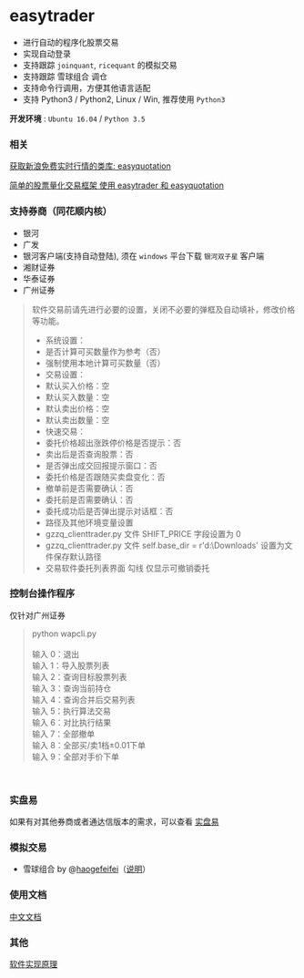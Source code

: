 # easytrader

* 进行自动的程序化股票交易
* 实现自动登录
* 支持跟踪 `joinquant`, `ricequant` 的模拟交易
* 支持跟踪 雪球组合 调仓
* 支持命令行调用，方便其他语言适配
* 支持 Python3 / Python2, Linux / Win, 推荐使用 `Python3`

**开发环境** : `Ubuntu 16.04` / `Python 3.5`

### 相关

[获取新浪免费实时行情的类库: easyquotation](https://github.com/shidenggui/easyquotation)

[简单的股票量化交易框架 使用 easytrader 和 easyquotation](https://github.com/shidenggui/easyquant)


### 支持券商（同花顺内核）

* 银河
* 广发
* 银河客户端(支持自动登陆), 须在 `windows` 平台下载 `银河双子星` 客户端
* 湘财证券
* 华泰证券
* 广州证券

> 软件交易前请先进行必要的设置，关闭不必要的弹框及自动填补，修改价格等功能。
>- 系统设置：
>- 是否计算可买数量作为参考（否）
>- 强制使用本地计算可买数量（否）
>- 交易设置：
>- 默认买入价格：空
>- 默认买入数量：空
>- 默认卖出价格：空
>- 默认卖出数量：空
>- 快速交易：
>- 委托价格超出涨跌停价格是否提示：否
>- 卖出后是否查询股票：否
>- 是否弹出成交回报提示窗口：否
>- 委托价格是否跟随买卖盘变化：否
>- 撤单前是否需要确认：否
>- 委托前是否需要确认：否
>- 委托成功后是否弹出提示对话框：否
>- 路径及其他环境变量设置
>- gzzq_clienttrader.py 文件 SHIFT_PRICE 字段设置为 0
>- gzzq_clienttrader.py 文件 self.base_dir = r'd:\Downloads' 设置为文件保存默认路径
>- 交易软件委托列表界面 勾线 仅显示可撤销委托

### 控制台操作程序
仅针对广州证券
> python wapcli.py \
\
输入 0：退出 \
输入 1：导入股票列表 \
输入 2：查询目标股票列表 \
输入 3：查询当前持仓 \
输入 4：查询合并后交易列表 \
输入 5：执行算法交易 \
输入 6：对比执行结果 \
输入 7：全部撤单 \
输入 8：全部买/卖1档±0.01下单 \
输入 9：全部对手价下单 

 
### 实盘易

如果有对其他券商或者通达信版本的需求，可以查看 [实盘易](http://6du.in/0s15Iru)

### 模拟交易

* 雪球组合 by @[haogefeifei](https://github.com/haogefeifei)（[说明](doc/xueqiu.md)）

### 使用文档

[中文文档](http://easytrader.readthedocs.io/zh/master/)

### 其他

[软件实现原理](http://www.jisilu.cn/question/42707)

